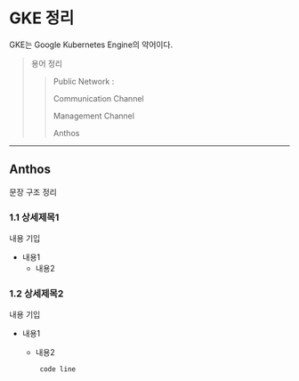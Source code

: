 GKE 정리
===============================================================
GKE는 Google Kubernetes Engine의 약어이다. 


> 용어 정리
>> Public Network : 
>>
>> Communication Channel
>>
>> Management Channel
>>
>> Anthos
>>


---------------------------------------------------------------
## Anthos
문장 구조 정리

### 1.1 상세제목1
내용 기입
* 내용1
    * 내용2

### 1.2 상세제목2
내용 기입
* 내용1    
    * 내용2

        ``` code line```

